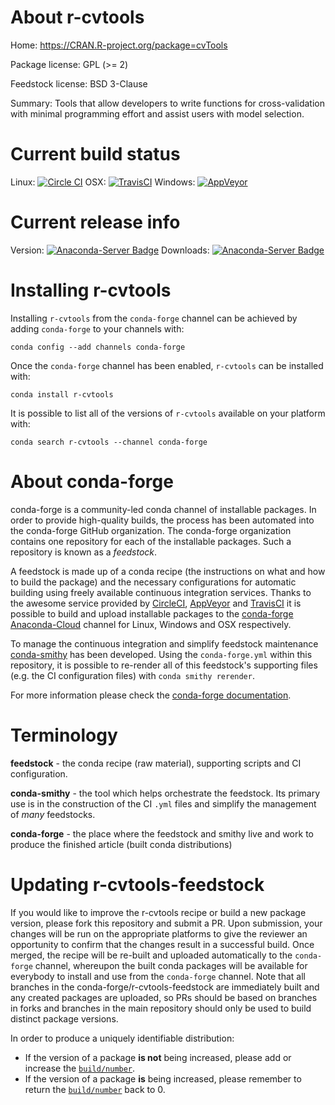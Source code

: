About r-cvtools
===============

Home: https://CRAN.R-project.org/package=cvTools

Package license: GPL (>= 2)

Feedstock license: BSD 3-Clause

Summary: Tools that allow developers to write functions for cross-validation with minimal programming effort and assist users with model selection.



Current build status
====================

Linux: [![Circle CI](https://circleci.com/gh/conda-forge/r-cvtools-feedstock.svg?style=shield)](https://circleci.com/gh/conda-forge/r-cvtools-feedstock)
OSX: [![TravisCI](https://travis-ci.org/conda-forge/r-cvtools-feedstock.svg?branch=master)](https://travis-ci.org/conda-forge/r-cvtools-feedstock)
Windows: [![AppVeyor](https://ci.appveyor.com/api/projects/status/github/conda-forge/r-cvtools-feedstock?svg=True)](https://ci.appveyor.com/project/conda-forge/r-cvtools-feedstock/branch/master)

Current release info
====================
Version: [![Anaconda-Server Badge](https://anaconda.org/conda-forge/r-cvtools/badges/version.svg)](https://anaconda.org/conda-forge/r-cvtools)
Downloads: [![Anaconda-Server Badge](https://anaconda.org/conda-forge/r-cvtools/badges/downloads.svg)](https://anaconda.org/conda-forge/r-cvtools)

Installing r-cvtools
====================

Installing `r-cvtools` from the `conda-forge` channel can be achieved by adding `conda-forge` to your channels with:

```
conda config --add channels conda-forge
```

Once the `conda-forge` channel has been enabled, `r-cvtools` can be installed with:

```
conda install r-cvtools
```

It is possible to list all of the versions of `r-cvtools` available on your platform with:

```
conda search r-cvtools --channel conda-forge
```


About conda-forge
=================

conda-forge is a community-led conda channel of installable packages.
In order to provide high-quality builds, the process has been automated into the
conda-forge GitHub organization. The conda-forge organization contains one repository
for each of the installable packages. Such a repository is known as a *feedstock*.

A feedstock is made up of a conda recipe (the instructions on what and how to build
the package) and the necessary configurations for automatic building using freely
available continuous integration services. Thanks to the awesome service provided by
[CircleCI](https://circleci.com/), [AppVeyor](http://www.appveyor.com/)
and [TravisCI](https://travis-ci.org/) it is possible to build and upload installable
packages to the [conda-forge](https://anaconda.org/conda-forge)
[Anaconda-Cloud](http://docs.anaconda.org/) channel for Linux, Windows and OSX respectively.

To manage the continuous integration and simplify feedstock maintenance
[conda-smithy](http://github.com/conda-forge/conda-smithy) has been developed.
Using the ``conda-forge.yml`` within this repository, it is possible to re-render all of
this feedstock's supporting files (e.g. the CI configuration files) with ``conda smithy rerender``.

For more information please check the [conda-forge documentation](https://conda-forge.org/docs/).

Terminology
===========

**feedstock** - the conda recipe (raw material), supporting scripts and CI configuration.

**conda-smithy** - the tool which helps orchestrate the feedstock.
                   Its primary use is in the construction of the CI ``.yml`` files
                   and simplify the management of *many* feedstocks.

**conda-forge** - the place where the feedstock and smithy live and work to
                  produce the finished article (built conda distributions)


Updating r-cvtools-feedstock
============================

If you would like to improve the r-cvtools recipe or build a new
package version, please fork this repository and submit a PR. Upon submission,
your changes will be run on the appropriate platforms to give the reviewer an
opportunity to confirm that the changes result in a successful build. Once
merged, the recipe will be re-built and uploaded automatically to the
`conda-forge` channel, whereupon the built conda packages will be available for
everybody to install and use from the `conda-forge` channel.
Note that all branches in the conda-forge/r-cvtools-feedstock are
immediately built and any created packages are uploaded, so PRs should be based
on branches in forks and branches in the main repository should only be used to
build distinct package versions.

In order to produce a uniquely identifiable distribution:
 * If the version of a package **is not** being increased, please add or increase
   the [``build/number``](http://conda.pydata.org/docs/building/meta-yaml.html#build-number-and-string).
 * If the version of a package **is** being increased, please remember to return
   the [``build/number``](http://conda.pydata.org/docs/building/meta-yaml.html#build-number-and-string)
   back to 0.